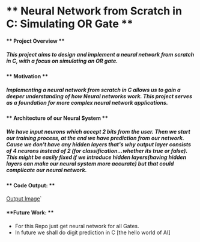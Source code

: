 # ** Neural Network from Scratch in C: Simulating OR Gate **
    
#### ** Project Overview **
##### This project aims to design and implement a neural network from scratch in C, with a focus on simulating an OR gate.

#### ** Motivation **
##### Implementing a neural network from scratch in C allows us to gain a deeper understanding of how Neural networks work. This project serves as a foundation for more complex neural network applications.

#### ** Architecture of our Neural System **
##### We have input neurons which accept 2 bits from the user. Then we start our training process, at the end we have prediction from our network. Cause we don't have any hidden layers that's why output layer consists of 4 neurons instead of 2 (for classification...whether its true or false). This might be easily fixed if we introduce hidden layers(having hidden layers can make our neural system more accurate) but that could complicate our neural network.

#### ** Code Output: **
[Output Image](images/ORgate_Demonstration.png)`

#### **Future Work: **
* For this Repo just get neural network for all Gates.
* In future we shall do digit prediction in C [the hello world of AI]
